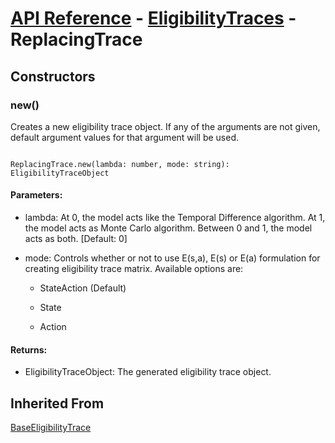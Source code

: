 # [API Reference](../../API.md) - [EligibilityTraces](../EligibilityTraces.md) - ReplacingTrace

## Constructors

### new()

Creates a new eligibility trace object. If any of the arguments are not given, default argument values for that argument will be used.

```

ReplacingTrace.new(lambda: number, mode: string): EligibilityTraceObject

```

#### Parameters:

* lambda: At 0, the model acts like the Temporal Difference algorithm. At 1, the model acts as Monte Carlo algorithm. Between 0 and 1, the model acts as both. [Default: 0]

* mode: Controls whether or not to use E(s,a), E(s) or E(a) formulation for creating eligibility trace matrix. Available options are:

  * StateAction (Default)

  * State

  * Action

#### Returns:

* EligibilityTraceObject: The generated eligibility trace object.

## Inherited From

[BaseEligibilityTrace](BaseEligibilityTrace.md)
